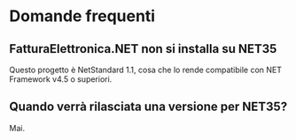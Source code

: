 # Domande frequenti

## FatturaElettronica.NET non si installa su NET35

Questo progetto è NetStandard 1.1, cosa che lo rende compatibile con NET Framework v4.5 o superiori.

## Quando verrà rilasciata una versione per NET35?

Mai.